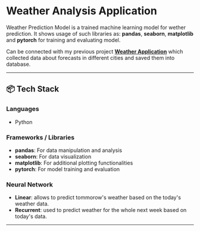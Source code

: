 # Weather Analysis Application

Weather Prediction Model is a trained machine learning model for wether prediction. 
It shows usage of such libraries as: **pandas**, **seaborn**, **matplotlib** and **pytorch** for training and evaluating model.

Can be connected with my previous project [**Weather Application**](https://github.com/TykhinBiriukov/Weather-Application) which collected data about forecasts in different cities and saved them into database.

---

## 📦 Tech Stack

### Languages
- Python

### Frameworks / Libraries
- **pandas**: For data manipulation and analysis
- **seaborn**: For data visualization
- **matplotlib**: For additional plotting functionalities
- **pytorch**: For model training and evaluation

### Neural Network
- **Linear**: allows to predict tommorow's weather based on the today's weather data.
- **Recurrent**: used to predict weather for the whole next week based on today's data.

---


